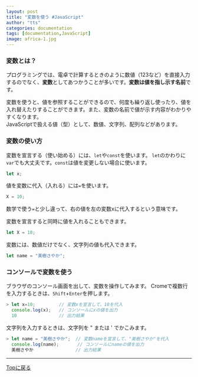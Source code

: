 ```yaml
---
layout: post
title: "変数を使う #JavaScript"
author: "tts"
categories: documentation
tags: [documentation,JavaScript]
image: africa-1.jpg
---
```


### 変数とは？
プログラミングでは、電卓で計算するときのように数値（123など）を直接入力するのでなく、**変数**としてあつかうことが多いです。**変数は値を指し示す名前**です。

変数を使うと、値を参照することができるので、何度も繰り返し使ったり、値を入れ替えたりすることができます。また、変数の名前で値が示す内容がわかりやすくなります。  
JavaScriptで扱える値（型）として、数値、文字列、配列などがあります。


### 変数の使い方
変数を宣言する（使い始める）には、`let`や`const`を使います。
`let`のかわりに`var`でも大丈夫です。`const`は値を変更しない場合に使います。
```js
let x;
```

値を変数に代入（入れる）には`=`を使います。
```js
X = 10;
```
数学で使う`=`と少し違って、右の値を左の変数xに代入するという意味です。

変数を宣言すると同時に値を入れることもできます。
```js
let X = 10;
```

変数には、数値だけでなく、文字列の値も代入できます。
```js
let name = "美樹さやか";
```

### コンソールで変数を使う
ブラウザのコンソール画面を出して、変数を操作してみます。
Cromeで複数行を入力するときは、`Shift`+`Enter`を押します。

```js
> let x=10;         // 変数xを宣言して、10を代入
  console.log(x);   // コンソールにxの値を出力
  10                // 出力結果
```
文字列を入力するときは、文字列を " または ' でかこみます。　　
```js
> let name = "美樹さやか";  // 変数nameを宣言して、"美樹さやか"を代入
  console.log(name);       // コンソールにnameの値を出力
  美樹さやか                // 出力結果
```

---
[Topに戻る](../index.html) 

